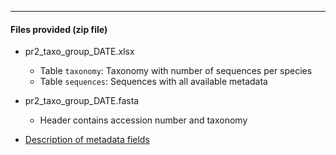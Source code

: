 
---

#### Files provided (zip file)

* pr2_taxo_group_DATE.xlsx
  * Table `taxonomy`: Taxonomy with number of sequences per species
  * Table `sequences`: Sequences with all available metadata
* pr2_taxo_group_DATE.fasta
  * Header contains accession number and taxonomy
  
* [Description of metadata fields](https://pr2-database.org/documentation/pr2-fields/)

